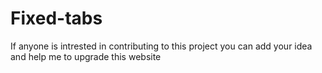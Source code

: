 # Fixed-tabs

If anyone is intrested in contributing to this project you can add your idea and help me to upgrade this website 